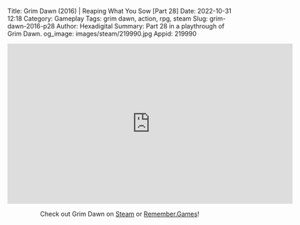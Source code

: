 Title: Grim Dawn (2016) | Reaping What You Sow [Part 28]
Date: 2022-10-31 12:18
Category: Gameplay
Tags: grim dawn, action, rpg, steam
Slug: grim-dawn-2016-p28
Author: Hexadigital
Summary: Part 28 in a playthrough of Grim Dawn.
og_image: images/steam/219990.jpg
Appid: 219990

<center><iframe src="https://www.youtube.com/embed/xPcq4Z28zJA?feature=oembed" allow="accelerometer; autoplay; encrypted-media; gyroscope; picture-in-picture" width="640" height="360" frameborder="0"></iframe>

Check out Grim Dawn on [Steam](https://store.steampowered.com/app/219990/?curator_clanid=34633900) or [Remember.Games](https://remember.games/game/178/)!</center>